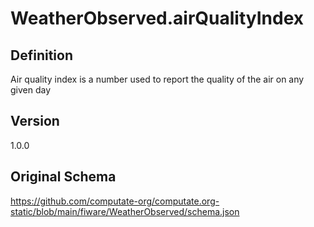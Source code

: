 # WeatherObserved.airQualityIndex

## Definition
Air quality index is a number used to report the quality of the air on any given day

## Version
1.0.0

## Original Schema
https://github.com/computate-org/computate.org-static/blob/main/fiware/WeatherObserved/schema.json
